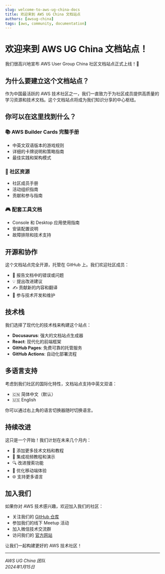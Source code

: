 ```yaml
---
slug: welcome-to-aws-ug-china-docs
title: 欢迎来到 AWS UG China 文档站点
authors: [awsug-china]
tags: [aws, community, documentation]
---
```


# 欢迎来到 AWS UG China 文档站点！

我们很高兴地宣布 AWS User Group China 社区文档站点正式上线！🎉

## 为什么要建立这个文档站点？

作为中国最活跃的 AWS 技术社区之一，我们一直致力于为社区成员提供高质量的学习资源和技术文档。这个文档站点将成为我们知识分享的中心枢纽。

<!--truncate-->

## 你可以在这里找到什么？

### 📚 AWS Builder Cards 完整手册
- 中英文双语版本的游戏规则
- 详细的卡牌说明和策略指南
- 最佳实践和架构模式

### 🤝 社区资源
- 社区成员手册
- 活动组织指南
- 贡献和参与指南

### 🎮 配套工具文档
- Console 和 Desktop 应用使用指南
- 安装配置说明
- 故障排除和技术支持

## 开源和协作

这个文档站点完全开源，托管在 GitHub 上。我们欢迎社区成员：

- 🐛 报告文档中的错误或问题
- 💡 提出改进建议
- ✍️ 贡献新的内容和翻译
- 🔧 参与技术开发和维护

## 技术栈

我们选择了现代化的技术栈来构建这个站点：

- **Docusaurus**: 强大的文档站点生成器
- **React**: 现代化的前端框架
- **GitHub Pages**: 免费可靠的托管服务
- **GitHub Actions**: 自动化部署流程

## 多语言支持

考虑到我们社区的国际化特性，文档站点支持中英文双语：

- 🇨🇳 简体中文（默认）
- 🇺🇸 English

你可以通过右上角的语言切换器随时切换语言。

## 持续改进

这只是一个开始！我们计划在未来几个月内：

- 📖 添加更多技术文档和教程
- 🎥 集成视频教程和演示
- 🔍 改进搜索功能
- 📱 优化移动端体验
- 🌐 支持更多语言

## 加入我们

如果你对 AWS 技术感兴趣，欢迎加入我们的社区：

- 关注我们的 [GitHub 仓库](https://github.com/aws-ug-china)
- 参加我们的线下 Meetup 活动
- 加入微信技术交流群
- 访问我们的 [官方网站](https://www.awsug.cn/)

让我们一起构建更好的 AWS 技术社区！

---

*AWS UG China 团队*  
*2024年1月15日*